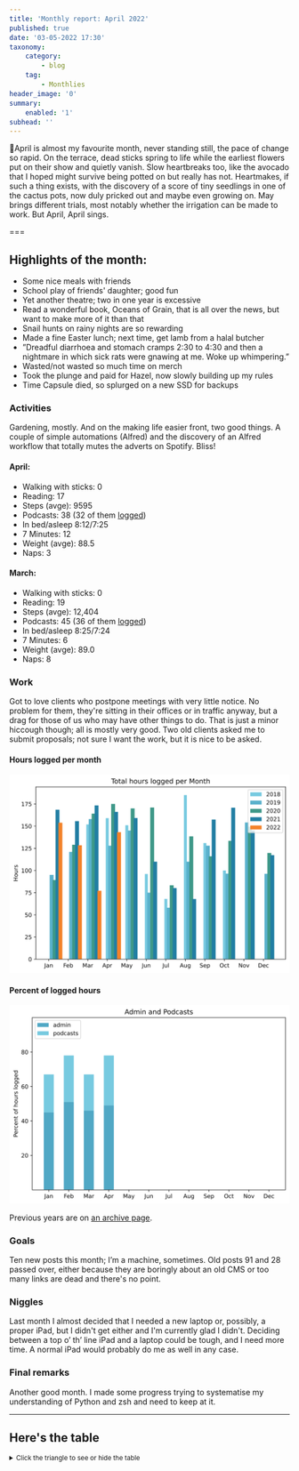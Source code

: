 ```yaml
---
title: 'Monthly report: April 2022'
published: true
date: '03-05-2022 17:30'
taxonomy:
    category:
        - blog
    tag:
        - Monthlies
header_image: '0'
summary:
    enabled: '1'
subhead: ''
---
```


April is almost my favourite month, never standing still, the pace of change so rapid. On the terrace, dead sticks spring to life while the earliest flowers put on their show and quietly vanish. Slow heartbreaks too, like the avocado that I hoped might survive being potted on but really has not. Heartmakes, if such a thing exists, with the discovery of a score of tiny seedlings in one of the cactus pots, now duly pricked out and maybe even growing on. May brings different trials, most notably whether the irrigation can be made to work. But April, April sings.

===

## Highlights of the month:

- Some nice meals with friends
- School play of friends' daughter; good fun
- Yet another theatre; two in one year is excessive
- Read a wonderful book, Oceans of Grain, that is all over the news, but want to make more of it than that
- Snail hunts on rainy nights are so rewarding
- Made a fine Easter lunch; next time, get lamb from a halal butcher
- ”Dreadful diarrhoea and stomach cramps 2:30 to 4:30 and then a nightmare in which sick rats were gnawing at me. Woke up whimpering.”
- Wasted/not wasted so much time on merch
- Took the plunge and paid for Hazel, now slowly building up my rules
- Time Capsule died, so splurged on a new SSD for backups

### Activities

Gardening, mostly. And on the making life easier front, two good things. A couple of simple automations (Alfred) and the discovery of an Alfred workflow that totally mutes the adverts on Spotify. Bliss!

#### April: 
* Walking with sticks: 0
* Reading: 17
* Steps (avge): 9595
* Podcasts: 38 (32 of them [logged](https://www.jeremycherfas.net/stream/))
* In bed/asleep 8:12/7:25
* 7 Minutes: 12
* Weight (avge): 88.5
* Naps: 3

#### March: 
* Walking with sticks: 0
* Reading: 19
* Steps (avge): 12,404
* Podcasts: 45 (36 of them [logged](https://www.jeremycherfas.net/stream/))
* In bed/asleep 8:25/7:24
* 7 Minutes: 6
* Weight (avge): 89.0
* Naps: 8

### Work

Got to love clients who postpone meetings with very little notice. No problem for them, they're sitting in their offices or in traffic anyway, but a drag for those of us who may have other things to do. That is just a minor hiccough though; all is mostly very good. Two old clients asked me to submit proposals; not sure I want the work, but it is nice to be asked.

#### Hours logged per month

![Graph of total hours worked each month since January 2018](hours-logged2018-2021-04.svg)

#### Percent of logged hours

![Percentage of hours logged for Admin (49%) and Podcasts (29%)](percents-2022.svg)

Previous years are on [an archive page](https://jeremycherfas.net/blog/working-life).

### Goals

Ten new posts this month; I’m a machine, sometimes. Old posts 91 and 28 passed over, either because they are boringly about an old CMS or too many links are dead and there's no point.

### Niggles

Last month I almost decided that I needed a new laptop or, possibly, a proper iPad, but I didn't get either and I'm currently glad I didn't. Deciding between a top o’ th’ line iPad and a laptop could be tough, and I need more time. A normal iPad would probably do me as well in any case.

### Final remarks

Another good month. I made some progress trying to systematise my understanding of Python and zsh and need to keep at it.

----

## Here's the table
<details>
<summary style="font-size: smaller;">Click the triangle to see or hide the table</summary>
<table class="worktable">
<thead>
<tr>
<th style="text-align: right;" class="bigrow">Month</th>
<th style="text-align: center;" class="bigrow">Total</th>
<th style="text-align: center;" class="smallrow">Daily</th>
<th style="text-align: center;"class="smallrow">Admin %</th>
<th style="text-align: center;"class="smallrow">ETP %</th>
<th style="text-align: center;"class="smallrow">Other %</th>
</tr>
</thead>
<tbody>
<tr>
<td style="text-align: right;">04</td>
<td style="text-align: center;">143.2</td>
<td style="text-align: center;">5.11</td>
<td style="text-align: center;">49</td>
<td style="text-align: center;">29</td>
<td style="text-align: center;">22</td>
</tr>
<tr>
<td style="text-align: right;">03</td>
<td style="text-align: center;">77.1</td>
<td style="text-align: center;">2.48</td>
<td style="text-align: center;">46</td>
<td style="text-align: center;">21</td>
<td style="text-align: center;">33</td>
</tr>
<tr>
<td style="text-align: right;">02</td>
<td style="text-align: center;">128.5</td>
<td style="text-align: center;">4.62</td>
<td style="text-align: center;">51</td>
<td style="text-align: center;">27</td>
<td style="text-align: center;">22</td>
</tr>
<tr>
<td style="text-align: right;">2022-01</td>
<td style="text-align: center;">153.9</td>
<td style="text-align: center;">4.96</td>
<td style="text-align: center;">45</td>
<td style="text-align: center;">22</td>
<td style="text-align: center;">33</td>
</tr>
</tbody>
</table>
</details>
